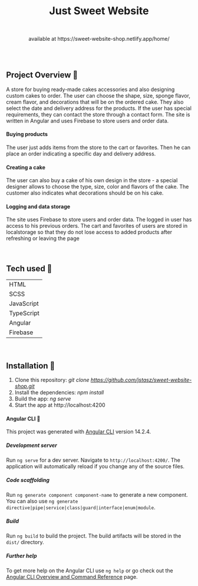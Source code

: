 <h1 align="center">Just Sweet Website</h1>

<br>

<p align="center">available at https://sweet-website-shop.netlify.app/home/</p>
<br>
<br>

## Project Overview 🎉

A store for buying ready-made cakes accessories and also designing custom cakes to order. The user can choose the shape, size, sponge flavor, cream flavor, and decorations that will be on the ordered cake. They also select the date and delivery address for the products. If the user has special requirements, they can contact the store through a contact form. The site is written in Angular and uses Firebase to store users and order data.

#### Buying products

The user just adds items from the store to the cart or favorites. Then he can place an order indicating a specific day and delivery address.

#### Creating a cake

The user can also buy a cake of his own design in the store - a special designer allows to choose the type, size, color and flavors of the cake. The customer also indicates what decorations should be on his cake.

#### Logging and data storage

The site uses Firebase to store users and order data. The logged in user has access to his previous orders. 
The cart and favorites of users are stored in localstorage so that they do not lose access to added products after refreshing or leaving the page

<br>

## Tech used 🔧

|                                                   | 
| ------------------------------------------------------- |
| HTML                         
| SCSS
| JavaScript  
| TypeScript
| Angular
| Firebase

<br>

## Installation 💾</h1>

1. Clone this repository: <i>git clone https://github.com/jstasz/sweet-website-shop.git</i>
2. Install the dependencies: <i>npm install</i>
3. Build the app: <i>ng serve</i>
4. Start the app at http://localhost:4200

#### Angular CLI 💾</h1>

This project was generated with [Angular CLI](https://github.com/angular/angular-cli) version 14.2.4.

##### Development server

Run `ng serve` for a dev server. Navigate to `http://localhost:4200/`. The application will automatically reload if you change any of the source files.

##### Code scaffolding

Run `ng generate component component-name` to generate a new component. You can also use `ng generate directive|pipe|service|class|guard|interface|enum|module`.

##### Build

Run `ng build` to build the project. The build artifacts will be stored in the `dist/` directory.

##### Further help

To get more help on the Angular CLI use `ng help` or go check out the [Angular CLI Overview and Command Reference](https://angular.io/cli) page.
